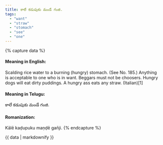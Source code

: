 ```yaml
---
title: కాలే కడుపుకు మండే గంజి.
tags:
  - "want"
  - "straw"
  - "stomach"
  - "see"
  - "one"
---
```


{% capture data %}
#### Meaning in English:
Scalding rice water to a burning (hungry) stomach.
(See No. 185.)
Anything is acceptable to one who is in want.
Beggars must not be choosers.
Hungry dogs will eat dirty puddings.
A hungry ass eats any straw. (Italian)[1]

#### Meaning in Telugu:
కాలే కడుపుకు మండే గంజి.

#### Romanization:
Kālē kaḍupuku maṇḍē gan̄ji.
{% endcapture %}

{{ data | markdownify }}

